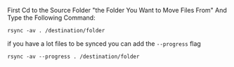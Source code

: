First Cd to the Source Folder "the Folder You Want to Move Files From" And Type the Following Command: 
```plaintext
rsync -av . /destination/folder
```
if you have a lot files to be synced you can add the `--progress`  flag
```plaintext
rsync -av --progress . /destination/folder
```

